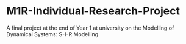 # M1R-Individual-Research-Project
A final project at the end of Year 1 at university on the Modelling of Dynamical Systems: S-I-R Modelling
